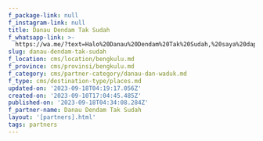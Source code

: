 ```yaml
---
f_package-link: null
f_instagram-link: null
title: Danau Dendam Tak Sudah
f_whatsapp-link: >-
  https://wa.me/?text=Halo%20Danau%20Dendam%20Tak%20Sudah,%20saya%20dapat%20info%20dari%20@loocale.id%20dan%20punya%20pertanyaan
slug: danau-dendam-tak-sudah
f_location: cms/location/bengkulu.md
f_province: cms/provinsi/bengkulu.md
f_category: cms/partner-category/danau-dan-waduk.md
f_type: cms/destination-type/places.md
updated-on: '2023-09-18T04:19:17.056Z'
created-on: '2023-09-10T17:04:45.485Z'
published-on: '2023-09-18T04:34:08.284Z'
f_partner-name: Danau Dendam Tak Sudah
layout: '[partners].html'
tags: partners
---
```



